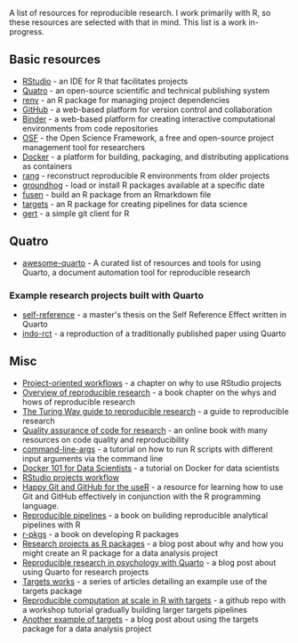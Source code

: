 A list of resources for reproducible research. I work primarily with R, so these resources are selected with that in mind. This list is a work in-progress.

## Basic resources

- [RStudio](https://posit.co/download/rstudio-desktop/) - an IDE for R that facilitates projects
- [Quatro](https://quarto.org/) - an open-source scientific and technical publishing system
- [renv](https://rstudio.github.io/renv/) - an R package for managing project dependencies
- [GitHub](https://github.com/) - a web-based platform for version control and collaboration
- [Binder](https://mybinder.org/) - a web-based platform for creating interactive computational environments from code repositories
- [OSF](https://osf.io/) - the Open Science Framework, a free and open-source project management tool for researchers
- [Docker](https://www.docker.com/) - a platform for building, packaging, and distributing applications as containers
- [rang](https://gesistsa.github.io/rang/) - reconstruct reproducible R environments from older projects 
- [groundhog](https://groundhogr.com/) - load or install R packages available at a specific date
- [fusen](https://thinkr-open.github.io/fusen/) - build an R package from an Rmarkdown file
- [targets](https://books.ropensci.org/targets/) - an R package for creating pipelines for data science
- [gert](https://github.com/r-lib/gert) - a simple git client for R

## Quatro

- [awesome-quarto](https://github.com/mcanouil/awesome-quarto) - A curated list of resources and tools for using Quarto, a document automation tool for reproducible research

### Example research projects built with Quarto

- [self-reference](https://www.crumplab.com/self-reference/) - a master's thesis on the Self Reference Effect written in Quarto
- [indo-rct](https://mine-cetinkaya-rundel.github.io/indo-rct/) - a reproduction of a traditionally published paper using Quarto

## Misc

- [Project-oriented workflows](https://rstats.wtf/projects) - a chapter on why to use RStudio projects
- [Overview of reproducible research](https://aeturrell.github.io/coding-for-economists/wrkflow-rap.html) - a book chapter on the whys and hows of reproducible research
- [The Turing Way guide to reproducible research](https://the-turing-way.netlify.app/reproducible-research/reproducible-research) - a guide to reproducible research
- [Quality assurance of code for research](https://best-practice-and-impact.github.io/qa-of-code-guidance/intro.html) - an online book with many resources on code quality and reproducibility
- [command-line-args](https://bioinformatics.ccr.cancer.gov/docs/reproducible-r-on-biowulf/L4_RScript_sbatch_1/) - a tutorial on how to run R scripts with different input arguments via the command line
- [Docker 101 for Data Scientists](https://solutions.posit.co/envs-pkgs/environments/docker/) - a tutorial on Docker for data scientists
- [RStudio projects workflow](https://r4ds.had.co.nz/workflow-projects.html)
- [Happy Git and GitHub for the useR](https://happygitwithr.com/index.html) - a resource for learning how to use Git and GitHub effectively in conjunction with the R programming language.
- [Reproducible pipelines](https://raps-with-r.dev/) - a book on building reproducible analytical pipelines with R
- [r-pkgs](https://r-pkgs.org/) - a book on developing R packages
- [Research projects as R packages](https://towardsdatascience.com/put-your-data-analysis-in-an-r-package-even-if-you-dont-publish-it) - a blog post about why and how you might create an R package for a data analysis project
- [Reproducible research in psychology with Quarto](https://www.crumplab.com/blog/post_886_10_14_22_quartoProjects/) - a blog post about using Quarto for research projects
- [Targets works](https://carpentries-incubator.github.io/targets-workshop/introduction.html) - a series of articles detailing an example use of the targets package
- [Reproducible computation at scale in R with targets](https://github.com/wlandau/targets-tutorial) -  a github repo with a workshop tutorial gradually building larger targets pipelines
- [Another example of targets](https://rmflight.github.io/posts/2022-09-27-creating-an-analysis-using-targets/) - a blog post about using the targets package for a data analysis project
